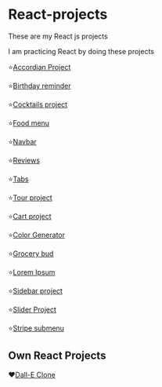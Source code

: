 # React-projects

These are my React js projects

I am practicing React by doing these projects

⭐[Accordian Project](https://accordian-react-project.netlify.app/)

⭐[Birthday reminder](https://birthday-reminder-reactjs-project.netlify.app/)

⭐[Cocktails project](https://cocktails-reactjs-project.netlify.app/)

⭐[Food menu](https://food-menu-react-project.netlify.app/)

⭐[Navbar](https://navbar-reactjs-project.netlify.app/)

⭐[Reviews](https://reviews-reactjs-project.netlify.app/)

⭐[Tabs](https://tabs-reactjs-project.netlify.app/)

⭐[Tour project](https://tours-react-js-project.netlify.app/)

⭐[Cart project](https://cart-reactjs-project.netlify.app/)

⭐[Color Generator](https://color-generator-react-js-project.netlify.app/)

⭐[Grocery bud](https://grocery-bud-reactjs-project.netlify.app/)

⭐[Lorem Ipsum](https://lorem-ipsum-reactjs-project.netlify.app/)

⭐[Sidebar project](https://sidebar-reactjs-project.netlify.app/)

⭐[Slider Project](https://slider-reactjs-project.netlify.app/)

⭐[Stripe submenu](https://stripe-submenu-react-project.netlify.app/)

## Own React Projects

❤[Dall-E Clone](https://dall-e-project.netlify.app/)
